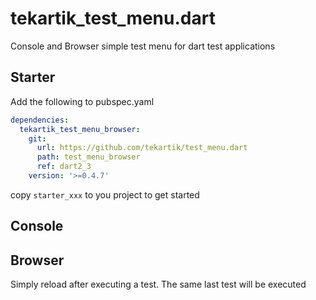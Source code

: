# tekartik_test_menu.dart

Console and Browser simple test menu for dart test applications

## Starter

Add the following to pubspec.yaml

```yaml
dependencies:
  tekartik_test_menu_browser:
    git:
      url: https://github.com/tekartik/test_menu.dart
      path: test_menu_browser
      ref: dart2_3
    version: '>=0.4.7'
```        

copy `starter_xxx` to you project to get started

## Console

## Browser

Simply reload after executing a test. The same last test will be executed
